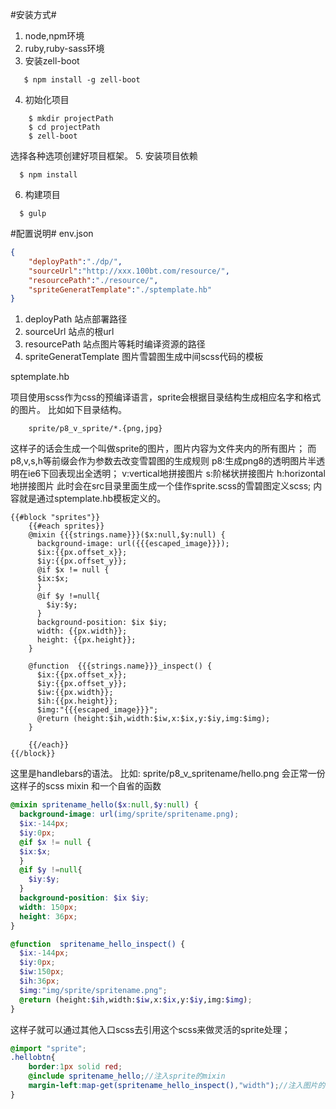 #安装方式#
1. node,npm环境
2. ruby,ruby-sass环境
3. 安装zell-boot
```Shell
   $ npm install -g zell-boot
```
4. 初始化项目
```Shell
    $ mkdir projectPath
    $ cd projectPath
    $ zell-boot
```
选择各种选项创建好项目框架。
5. 安装项目依赖
```Shell
  $ npm install
```
6. 构建项目
```Shell
  $ gulp
```

#配置说明#
 env.json

```JSON
{
    "deployPath":"./dp/",
    "sourceUrl":"http://xxx.100bt.com/resource/",
    "resourcePath":"./resource/",
    "spriteGeneratTemplate":"./sptemplate.hb"
}
```

1. deployPath 站点部署路径
2. sourceUrl 站点的根url
3. resourcePath 站点图片等耗时编译资源的路径
4. spriteGeneratTemplate 图片雪碧图生成中间scss代码的模板

sptemplate.hb

项目使用scss作为css的预编译语言，sprite会根据目录结构生成相应名字和格式的图片。
比如如下目录结构。
```Shell
    sprite/p8_v_sprite/*.{png,jpg}
```

这样子的话会生成一个叫做sprite的图片，图片内容为文件夹内的所有图片；
而p8,v,s,h等前缀会作为参数去改变雪碧图的生成规则
p8:生成png8的透明图片半透明在ie6下回表现出全透明；
v:vertical地拼接图片
s:阶梯状拼接图片
h:horizontal地拼接图片
此时会在src目录里面生成一个佳作sprite.scss的雪碧图定义scss;
内容就是通过sptemplate.hb模板定义的。
```Handlebars
{{#block "sprites"}}
    {{#each sprites}}
    @mixin {{{strings.name}}}($x:null,$y:null) {
      background-image: url({{{escaped_image}}});
      $ix:{{px.offset_x}};
      $iy:{{px.offset_y}};
      @if $x != null {
      $ix:$x;
      }
      @if $y !=null{
        $iy:$y;
      }
      background-position: $ix $iy;
      width: {{px.width}};
      height: {{px.height}};
    }

    @function  {{{strings.name}}}_inspect() {
      $ix:{{px.offset_x}};
      $iy:{{px.offset_y}};
      $iw:{{px.width}};
      $ih:{{px.height}};
      $img:"{{{escaped_image}}}";
      @return (height:$ih,width:$iw,x:$ix,y:$iy,img:$img);
    }

    {{/each}}
{{/block}}
```

这里是handlebars的语法。
比如:
sprite/p8_v_spritename/hello.png
会正常一份这样子的scss mixin 和一个自省的函数

```SCSS
@mixin spritename_hello($x:null,$y:null) {
  background-image: url(img/sprite/spritename.png);
  $ix:-144px;
  $iy:0px;
  @if $x != null {
  $ix:$x;
  }
  @if $y !=null{
    $iy:$y;
  }
  background-position: $ix $iy;
  width: 150px;
  height: 36px;
}

@function  spritename_hello_inspect() {
  $ix:-144px;
  $iy:0px;
  $iw:150px;
  $ih:36px;
  $img:"img/sprite/spritename.png";
  @return (height:$ih,width:$iw,x:$ix,y:$iy,img:$img);
}
```

这样子就可以通过其他入口scss去引用这个scss来做灵活的sprite处理；

```SCSS
@import "sprite";
.hellobtn{
    border:1px solid red;
    @include spritename_hello;//注入sprite的mixin
    margin-left:map-get(spritename_hello_inspect(),"width");//注入图片的大小等自省的数据
}
```
